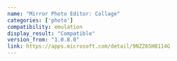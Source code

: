 ```yaml
---
name: "Mirror Photo Editor: Collage"
categories: ['photo']
compatibility: emulation
display_result: "Compatible"
version_from: "1.0.8.0"
link: https://apps.microsoft.com/detail/9NZZ6SHB114G
---
```

